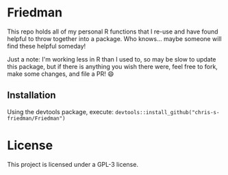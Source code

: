 # Friedman
This repo holds all of my personal R functions that I re-use and have found helpful to throw together into a package. Who knows... maybe someone will find these helpful someday!

Just a note: I'm working less in R than I used to, so may be slow to update this package, but if there is anything you wish there were, feel free to fork, make some changes, and file a PR! :smile:

## Installation
Using the devtools package, execute: `devtools::install_github("chris-s-friedman/Friedman")`

# License
This project is licensed under a GPL-3 license.
